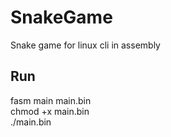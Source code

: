 # SnakeGame
Snake game for linux cli in assembly

## Run
fasm main main.bin \
chmod +x main.bin \
./main.bin